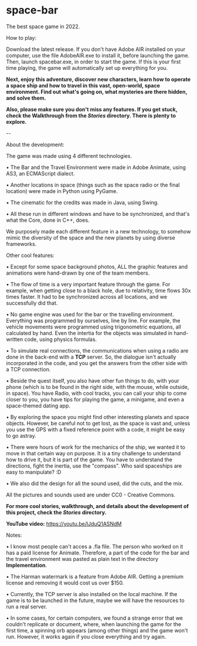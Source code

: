 # space-bar
The best space game in 2022.

How to play:

Download the latest release.
If you don't have Adobe AIR installed on your computer, use the file AdobeAIR.exe to install it, before launching the game.
Then, launch spacebar.exe, in order to start the game.
If this is your first time playing, the game will automatically set up everything for you.

**Next, enjoy this adventure, discover new characters, learn how to operate a space ship and how to travel in this vast, open-world, space environment.
Find out what's going on, what mysteries are there hidden, and solve them.**


**Also, please make sure you don't miss any features. If you get stuck, check the Walkthrough from the _Stories_ directory. There is plenty to explore.**

--



About the development:

The game was made using 4 different technologies.

• The Bar and the Travel Environment were made in Adobe Animate, using AS3, an ECMAScript dialect.

• Another locations in space (things such as the space radio or the final location) were made in Python using PyGame.

• The cinematic for the credits was made in Java, using Swing.

• All these run in different windows and have to be synchronized, and that's what the Core, done in C++, does.

We purposely made each different feature in a new technology, to somehow mimic the diversity of the space and the new planets by using diverse frameworks.




Other cool features:

• Except for some space background photos, ALL the graphic features and animations were hand-drawn by one of the team members.

• The flow of time is a very important feature through the game. For example, when getting close to a black hole, due to relativity, time flows 30x times faster. It had to be synchronized across all locations, and we successfully did that.

• No game engine was used for the bar or the travelling environment. Everything was programmed by ourselves, line by line. For example, the vehicle movements were programmed using trigonometric equations, all calculated by hand. Even the intertia for the objects was simulated in hand-written code, using physics formulas.

• To simulate real connections, the communications when using a radio are done in the back-end with a **TCP** server. So, the dialogue isn't actually incorporated in the code, and you get the answers from the other side with a TCP connection.

• Beside the quest itself, you also have other fun things to do, with your phone (which is to be found in the right side, with the mouse, while outside, in space). You have Radio, with cool tracks, you can call your ship to come closer to you, you have tips for playing the game, a minigame, and even a space-themed dating app.

• By exploring the space you might find other interesting planets and space objects. However, be careful not to get lost, as the space is vast and, unless you use the GPS with a fixed reference point with a code, it might be easy to go astray.

• There were hours of work for the mechanics of the ship, we wanted it to move in that certain way on purpose. It is a tiny challenge to understand how to drive it, but it is part of the game. You have to understand the directions, fight the inertia, use the "compass". Who said spaceships are easy to manipulate? :D

• We also did the design for all the sound used, did the cuts, and the mix.


All the pictures and sounds used are under CC0 - Creative Commons.

**For more cool stories, walkthrough, and details about the development of this project, check the _Stories_ directory.**

**YouTube video:** https://youtu.be/lJduQ1ASNdM

Notes:

• I know most people can't acces a .fla file. The person who worked on it has a paid license for Animate. Therefore, a part of the code for the bar and the travel environment was pasted as plain text in the directory **Implementation**.

• The Harman watermark is a feature from Adobe AIR. Getting a premium license and removing it would cost us over $150.

• Currently, the TCP server is also installed on the local machine. If the game is to be launched in the future, maybe we will have the resources to run a real server.

• In some cases, for certain computers, we found a strange error that we couldn't replicate or document, where, when launching the game for the first time, a spinning orb appears (among other things) and the game won't run. However, it works again if you close everything and try again.
